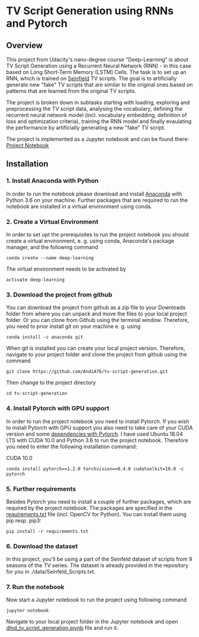 # TV Script Generation using RNNs and Pytorch

## Overview

This project from Udacity's nano-degree course "Deep-Learning" is about TV Script Generation using a Recurrent Neural Network (RNN) - in this case based on Long Short-Term Memory (LSTM) Cells. The task is to set up an RNN, which is trained on [Seinfield](https://en.wikipedia.org/wiki/Seinfeld) TV scripts. The goal is to artificially generate new "fake" TV scripts that are similar to the original ones based on patterns that are learned from the original TV scripts.

The project is broken down in subtasks starting with loading, exploring and preprocessing the TV script data, analysing the vocabulary, defining the recurrent neural network model (incl. vocabulary embedding, definition of loss and optimization criteria), training the RNN model and finally evaulating the performance by artificially generating a new "fake" TV script.

The project is implemented as a Jupyter notebook and can be found there: [Project Notebook](dlnd_tv_script_generation.ipynb)

## Installation

### 1. Install Anaconda with Python

In order to run the notebook please download and install [Anaconda](https://docs.anaconda.com/anaconda/install/) with Python 3.6 on your machine. Further packages that are required to run the notebook are installed in a virtual environment using conda.

### 2. Create a Virtual Environment

In order to set upt the prerequisites to run the project notebook you should create a virtual environment, e. g. using conda, Anaconda's package manager, and the following command

```
conda create --name deep-learning
```

The virtual environment needs to be activated by

```
activate deep-learning
```

### 3. Download the project from github

You can download the project from github as a zip file to your Downloads folder from where you can unpack and move the files to your local project folder. Or you can clone from Github using the terminal window. Therefore, you need to prior install git on your machine e. g. using

```
conda install -c anaconda git
```

When git is installed you can create your local project version. Therefore, navigate to your project folder and clone the project from github using the command

```
git clone https://github.com/AndiA76/tv-script-generation.git
```

Then change to the project directory

```
cd tv-script-generation
```

### 4. Install Pytorch with GPU support

In order to run the project notebook you need to install Pytorch. If you wish to install Pytorch with GPU support you also need to take care of your CUDA version and some [dependencies with Pytorch](https://pytorch.org/get-started/previous-versions/). I have used Ubuntu 18.04 LTS with CUDA 10.0 and Python 3.6 to run the project notebook. Therefore you need to enter the following installation command:

CUDA 10.0
```
conda install pytorch==1.2.0 torchvision==0.4.0 cudatoolkit=10.0 -c pytorch
```

### 5. Further requirements 

Besides Pytorch you need to install a couple of further packages, which are required by the project notebook. The packages are specified in the [requirements.txt](requirements.txt) file (incl. OpenCV for Python). You can install them using pip resp. pip3:

```
pip install -r requirements.txt
```

### 6. Download the dataset

In this project, you'll be using a part of the Seinfeld dataset of scripts from 9 seasons of the TV series. The dataset is already provided in the repository for you in ./data/Seinfeld_Scripts.txt.

### 7. Run the notebook

Now start a Jupyter notebook to run the project using following command

```
jupyter notebook
```

Navigate to your local project folder in the Jupyter notebook and open [dlnd_tv_script_generation.ipynb](dlnd_tv_script_generation.ipynb) file and run it.
